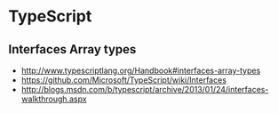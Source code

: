 # TypeScript

## Interfaces Array types

- http://www.typescriptlang.org/Handbook#interfaces-array-types
- https://github.com/Microsoft/TypeScript/wiki/Interfaces
- http://blogs.msdn.com/b/typescript/archive/2013/01/24/interfaces-walkthrough.aspx
